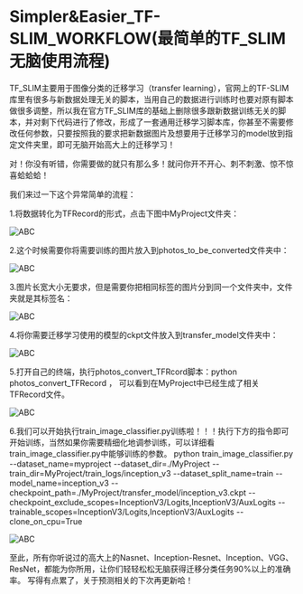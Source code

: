 # Simpler&Easier_TF-SLIM_WORKFLOW(最简单的TF_SLIM无脑使用流程)
TF_SLIM主要用于图像分类的迁移学习（transfer learning），官网上的TF-SLIM库里有很多与新数据处理无关的脚本，当用自己的数据进行训练时也要对原有脚本做很多调整，所以我在官方TF_SLIM库的基础上删除很多跟新数据训练无关的脚本，并对剩下代码进行了修改，形成了一套通用迁移学习脚本库，你甚至不需要修改任何参数，只要按照我的要求把新数据图片及想要用于迁移学习的model放到指定文件夹里，即可无脑开始高大上的迁移学习！

对！你没有听错，你需要做的就只有那么多！就问你开不开心、刺不刺激、惊不惊喜蛤蛤蛤！

我们来过一下这个异常简单的流程：

1.将数据转化为TFRecord的形式，点击下图中MyProject文件夹：

![ABC](https://github.com/JackieGoGoGo/Simple-Optimized-TF_SLIM_WORKFLOW/blob/master/Readme_Pics/easier_TF-SLIM_workflow.png)


2.这个时候需要你将需要训练的图片放入到photos_to_be_converted文件夹中：

![ABC](https://github.com/JackieGoGoGo/Simple-Optimized-TF_SLIM_WORKFLOW/blob/master/Readme_Pics/photos_to_be_converted.png)


3.图片长宽大小无要求，但是需要你把相同标签的图片分到同一个文件夹中，文件夹就是其标签名：

![ABC](https://github.com/JackieGoGoGo/Simple-Optimized-TF_SLIM_WORKFLOW/blob/master/Readme_Pics/the_content_of_photos_folder.png)


4.将你需要迁移学习使用的模型的ckpt文件放入到transfer_model文件夹中：

![ABC](https://github.com/JackieGoGoGo/Simple-Optimized-TF_SLIM_WORKFLOW/blob/master/Readme_Pics/the_content_of_transfer_model_folder.png)


5.打开自己的终端，执行photos_convert_TFRcord脚本：python photos_convert_TFRecord ， 可以看到在MyProject中已经生成了相关TFRecord文件。

![ABC](https://github.com/JackieGoGoGo/Simple-Optimized-TF_SLIM_WORKFLOW/blob/master/Readme_Pics/converted.png)

6.我们可以开始执行train_image_classifier.py训练啦！！！执行下方的指令即可开始训练，当然如果你需要精细化地调参训练，可以详细看train_image_classifier.py中能够训练的参数。
python train_image_classifier.py --dataset_name=myproject --dataset_dir=./MyProject --train_dir=MyProject/train_logs/inception_v3 --dataset_split_name=train --model_name=inception_v3 --checkpoint_path=./MyProject/transfer_model/inception_v3.ckpt --checkpoint_exclude_scopes=InceptionV3/Logits,InceptionV3/AuxLogits --trainable_scopes=InceptionV3/Logits,InceptionV3/AuxLogits --clone_on_cpu=True

![ABC](https://github.com/JackieGoGoGo/Simple-Optimized-TF_SLIM_WORKFLOW/blob/master/Readme_Pics/training.png)

至此，所有你听说过的高大上的Nasnet、Inception-Resnet、Inception、VGG、ResNet，都能为你所用，让你们轻轻松松无脑获得迁移分类任务90%以上的准确率。
写得有点累了，关于预测相关的下次再更新哈！

